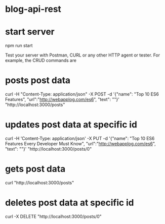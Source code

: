 # blog-api-rest

# start server

npm run start

Test your server with Postman, CURL or any other HTTP agent or tester. For example, the CRUD commands are


# posts post data
curl -H "Content-Type: application/json" -X POST -d '{"name": "Top 10 ES6 Features", "url":"http://webapplog.com/es6", "text": ""}'  "http://localhost:3000/posts" 

# updates post data at specific id
curl -H 'Content-Type: application/json' -X PUT -d '{"name": "Top 10 ES6 Features Every Developer Must Know", "url":"http://webapplog.com/es6", "text": ""}' "http://localhost:3000/posts/0"

# gets post data
curl "http://localhost:3000/posts" 

# deletes post data at specific id
curl -X DELETE "http://localhost:3000/posts/0" 
